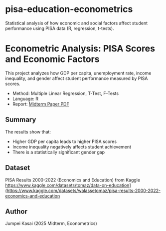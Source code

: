 # pisa-education-econometrics
Statistical analysis of how economic and social factors affect student performance using PISA data (R, regression, t-tests).

# Econometric Analysis: PISA Scores and Economic Factors

This project analyzes how GDP per capita, unemployment rate, income inequality, and gender affect student performance measured by PISA scores.

- Method: Multiple Linear Regression, T-Test, F-Tests
- Language: R
- Report: [Midterm Paper PDF](./paper.pdf)

## Summary
The results show that:
- Higher GDP per capita leads to higher PISA scores
- Income inequality negatively affects student achievement
- There is a statistically significant gender gap

## Dataset
PISA Results 2000-2022 (Economics and Education) from Kaggle  
https://www.kaggle.com/datasets/tomaz/data-on-education](https://www.kaggle.com/datasets/walassetomaz/pisa-results-2000-2022-economics-and-education

## Author
Jumpei Kasai (2025 Midterm, Econometrics)
